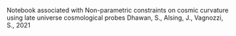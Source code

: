Notebook associated with Non-parametric constraints on cosmic curvature using late universe cosmological probes
Dhawan, S., Alsing, J., Vagnozzi, S., 2021


